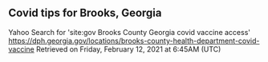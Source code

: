 ## Covid tips for Brooks, Georgia

Yahoo Search for 'site:gov Brooks County Georgia covid vaccine access'
https://dph.georgia.gov/locations/brooks-county-health-department-covid-vaccine
Retrieved on Friday, February 12, 2021 at 6:45AM (UTC)